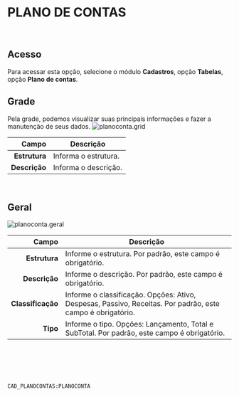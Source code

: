 # PLANO DE CONTAS
<br>

## Acesso
Para acessar esta opção, selecione o módulo **Cadastros**, opção **Tabelas**, opção **Plano de contas**.
<br>

## Grade
Pela grade, podemos visualizar suas principais informações e fazer a manutenção de seus dados.
![planoconta.grid](https://raw.githubusercontent.com/netforcews/docs-siscom/master/cadastros/imagens/planoconta.grid.png)

Campo | Descrição
--:|---
**Estrutura** | Informa o estrutura.
**Descrição** | Informa o descrição.
<br>

## Geral
![planoconta.geral](https://raw.githubusercontent.com/netforcews/docs-siscom/master/cadastros/imagens/planoconta.geral.png)

Campo | Descrição
--:|---
**Estrutura** | Informe o estrutura. Por padrão, este campo é obrigatório.
**Descrição** | Informe o descrição. Por padrão, este campo é obrigatório.
**Classificação** | Informe o classificação. Opções: Ativo, Despesas, Passivo, Receitas. Por padrão, este campo é obrigatório.
**Tipo** | Informe o tipo. Opções: Lançamento, Total e SubTotal. Por padrão, este campo é obrigatório.
<br>
<br>
<br>
<br>

```CAD_PLANOCONTAS:PLANOCONTA```
